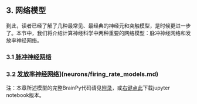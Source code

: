 ## 3. 网络模型

到此，读者已经了解了几种最常见、最经典的神经元和突触模型，是时候更进一步了。本节中，我们将介绍计算神经科学中两种重要的网络模型：脉冲神经网络和发放率神经网络。

### 3.1 [脉冲神经网络](networks/spiking_neural_networks.md)

### 3.2 [发放率神经网络](networks/rate_models.md)](neurons/firing_rate_models.md)

注：本章所述模型的完整BrainPy代码请见[附录](../appendix/networks.md)，或[右键点此](../appendix/networks.ipynb)下载jupyter notebook版本。